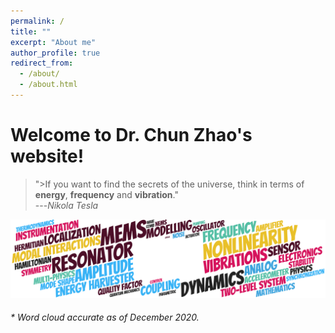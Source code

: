```yaml
---
permalink: /
title: ""
excerpt: "About me"
author_profile: true
redirect_from:
  - /about/
  - /about.html
---
```


Welcome to Dr. Chun Zhao's website!
======




<!--About me
------
I am currently an academic and researcher in the field of MEMS at [Center for Gravitational Experiments](http://ggg.hust.edu.cn/), [Huazhong University of Science and Technology](http://www.hust.edu.cn/). I am born and raised in the lovely city of [Wuhan](https://en.wikipedia.org/wiki/Wuhan), China, only to leave my home to London, UK at the age of 22. Then I spent the next 9 wonderful years in London, Southampton, Oxford and Cambridge. I have studied, worked, traveled many palces, played countless football games, befriended with many beautiful people, and met the love of my life in those cities. Afterwards, we packed those memories and embraced the next chapter of our lives, and moved back to my home town, Wuhan, and joined my alma mater.-->

<!--Research interests-->
<!---------->

> ">If you want to find the secrets of the universe, think in terms of <b>energy</b>, <b>frequency</b> and <b>vibration</b>." <br>---<cite>Nikola Tesla</cite>

![WordCould](/images/WordCould.png)  <br>
###### * Word cloud accurate as of December 2020.
<!-- ![3DoFDevice](/images/3DoFDevice.png)  <br> -->

<!--test

# A collapsible section containing markdown
<details>
  <summary>Click to expand!</summary>

  ## Heading
  1. A numbered
  2. list
     * With some
     * Sub bullets
</details>-->

<!-- ![3DoFDevice](/images/3DoFDevice.png)  <br>
###### * A micro device in reality. Courtesy to Prof. Chang's group at NPU, 2013 -->
